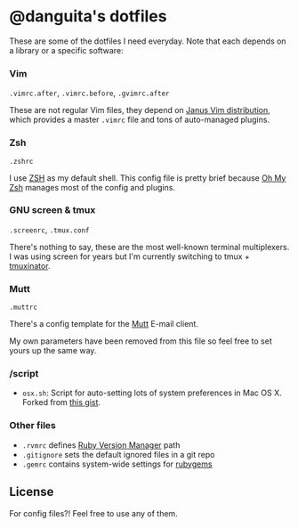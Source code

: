 # @danguita's dotfiles

These are some of the dotfiles I need everyday. Note that each depends on a library or a specific software:

### Vim
`.vimrc.after`, `.vimrc.before`, `.gvimrc.after`

These are not regular Vim files, they depend on [Janus Vim distribution](https://github.com/carlhuda/janus), which provides a master `.vimrc` file and tons of auto-managed plugins.

### Zsh
`.zshrc`

I use [ZSH](http://www.zsh.org/) as my default shell. This config file is pretty brief because [Oh My Zsh](https://github.com/robbyrussell/oh-my-zsh) manages most of the config and plugins.

### GNU screen & tmux
`.screenrc`, `.tmux.conf`

There's nothing to say, these are the most well-known terminal multiplexers. I was using screen for years but I'm currently switching to tmux + [tmuxinator](https://github.com/aziz/tmuxinator).

### Mutt
`.muttrc`

There's a config template for the [Mutt](http://www.mutt.org/) E-mail
client.

My own parameters have been removed from this file so feel free to set yours up
the same way.

### /script
* `osx.sh`: Script for auto-setting lots of system preferences in Mac OS X.
  Forked from [this gist](https://gist.github.com/2260182). 

### Other files
* `.rvmrc` defines [Ruby Version Manager](http://beginrescueend.com/) path
* `.gitignore` sets the default ignored files in a git repo
* `.gemrc` contains system-wide settings for [rubygems](http://rubygems.org/)

## License
For config files?! Feel free to use any of them.
